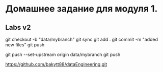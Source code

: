 # Домашнее задание для модуля 1.

## Labs v2

git checkout -b "data/mybranch"
git sync
git add .
git commit -m "added new files"
git push

git push --set-upstream origin data/mybranch
git push

https://github.com/bakytt88/dataEngineering.git